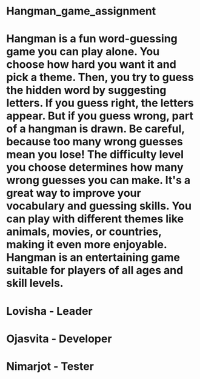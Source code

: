 # Hangman_game_assignment
# 
# Hangman is a fun word-guessing game you can play alone. You choose how hard you want it and pick a theme. Then, you try to guess the hidden word by suggesting letters. If you guess right, the letters appear. But if you guess wrong, part of a hangman is drawn. Be careful, because too many wrong guesses mean you lose! The difficulty level you choose determines how many wrong guesses you can make. It's a great way to improve your vocabulary and guessing skills. You can play with different themes like animals, movies, or countries, making it even more enjoyable. Hangman is an entertaining game suitable for players of all ages and skill levels.
# Lovisha - Leader
# Ojasvita - Developer
# Nimarjot - Tester
